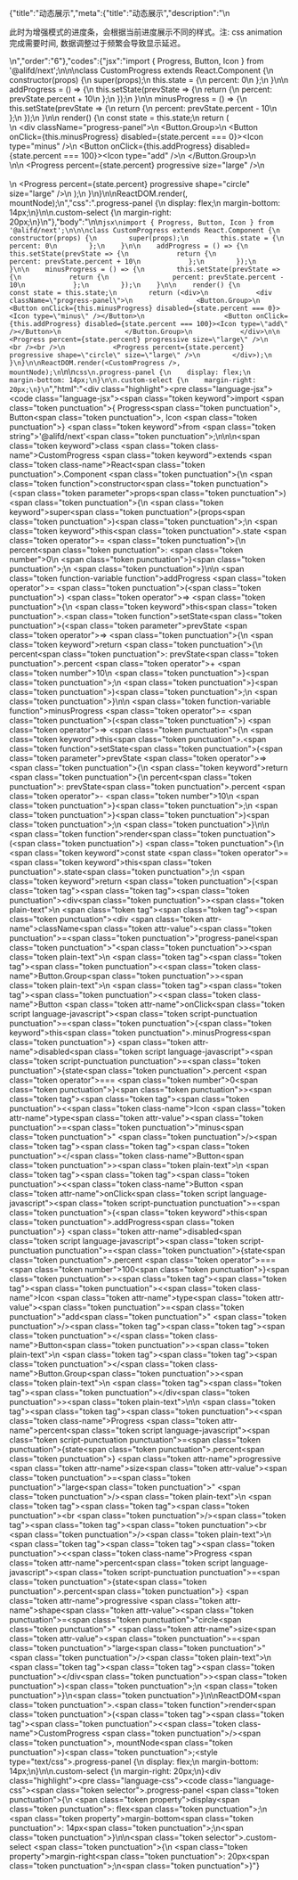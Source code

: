 {"title":"动态展示","meta":{"title":"动态展示","description":"\n<p>此时为增强模式的进度条，会根据当前进度展示不同的样式。注: css animation完成需要时间, 数据调整过于频繁会导致显示延迟。</p>\n","order":"6"},"codes":{"jsx":"import { Progress, Button, Icon } from '@alifd/next';\n\n\nclass CustomProgress extends React.Component {\n    constructor(props) {\n        super(props);\n        this.state = {\n            percent: 0\n        };\n    }\n\n    addProgress = () => {\n        this.setState(prevState => {\n            return {\n                percent: prevState.percent + 10\n            };\n        });\n    }\n\n    minusProgress = () => {\n        this.setState(prevState => {\n            return {\n                percent: prevState.percent - 10\n            };\n        });\n    }\n\n    render() {\n        const state = this.state;\n        return (<div>\n            <div className=\"progress-panel\">\n                <Button.Group>\n                    <Button onClick={this.minusProgress} disabled={state.percent === 0}><Icon type=\"minus\" /></Button>\n                    <Button onClick={this.addProgress} disabled={state.percent === 100}><Icon type=\"add\" /></Button>\n                </Button.Group>\n            </div>\n\n            <Progress percent={state.percent} progressive size=\"large\" />\n            <br /><br />\n            <Progress percent={state.percent} progressive shape=\"circle\" size=\"large\" />\n        </div>);\n    }\n}\n\nReactDOM.render(<CustomProgress />, mountNode);\n","css":".progress-panel {\n    display: flex;\n    margin-bottom: 14px;\n}\n\n.custom-select {\n    margin-right: 20px;\n}\n"},"body":"\n\n````jsx\nimport { Progress, Button, Icon } from '@alifd/next';\n\n\nclass CustomProgress extends React.Component {\n    constructor(props) {\n        super(props);\n        this.state = {\n            percent: 0\n        };\n    }\n\n    addProgress = () => {\n        this.setState(prevState => {\n            return {\n                percent: prevState.percent + 10\n            };\n        });\n    }\n\n    minusProgress = () => {\n        this.setState(prevState => {\n            return {\n                percent: prevState.percent - 10\n            };\n        });\n    }\n\n    render() {\n        const state = this.state;\n        return (<div>\n            <div className=\"progress-panel\">\n                <Button.Group>\n                    <Button onClick={this.minusProgress} disabled={state.percent === 0}><Icon type=\"minus\" /></Button>\n                    <Button onClick={this.addProgress} disabled={state.percent === 100}><Icon type=\"add\" /></Button>\n                </Button.Group>\n            </div>\n\n            <Progress percent={state.percent} progressive size=\"large\" />\n            <br /><br />\n            <Progress percent={state.percent} progressive shape=\"circle\" size=\"large\" />\n        </div>);\n    }\n}\n\nReactDOM.render(<CustomProgress />, mountNode);\n````\n\n````css\n.progress-panel {\n    display: flex;\n    margin-bottom: 14px;\n}\n\n.custom-select {\n    margin-right: 20px;\n}\n````","html":"<script>(function(){\"use strict\";\n\nvar _createClass = function () { function defineProperties(target, props) { for (var i = 0; i < props.length; i++) { var descriptor = props[i]; descriptor.enumerable = descriptor.enumerable || false; descriptor.configurable = true; if (\"value\" in descriptor) descriptor.writable = true; Object.defineProperty(target, descriptor.key, descriptor); } } return function (Constructor, protoProps, staticProps) { if (protoProps) defineProperties(Constructor.prototype, protoProps); if (staticProps) defineProperties(Constructor, staticProps); return Constructor; }; }();\n\nvar _next = require(\"@alifd/next\");\n\nfunction _classCallCheck(instance, Constructor) { if (!(instance instanceof Constructor)) { throw new TypeError(\"Cannot call a class as a function\"); } }\n\nfunction _possibleConstructorReturn(self, call) { if (!self) { throw new ReferenceError(\"this hasn't been initialised - super() hasn't been called\"); } return call && (typeof call === \"object\" || typeof call === \"function\") ? call : self; }\n\nfunction _inherits(subClass, superClass) { if (typeof superClass !== \"function\" && superClass !== null) { throw new TypeError(\"Super expression must either be null or a function, not \" + typeof superClass); } subClass.prototype = Object.create(superClass && superClass.prototype, { constructor: { value: subClass, enumerable: false, writable: true, configurable: true } }); if (superClass) Object.setPrototypeOf ? Object.setPrototypeOf(subClass, superClass) : subClass.__proto__ = superClass; }\n\nvar CustomProgress = function (_React$Component) {\n    _inherits(CustomProgress, _React$Component);\n\n    function CustomProgress(props) {\n        _classCallCheck(this, CustomProgress);\n\n        var _this = _possibleConstructorReturn(this, (CustomProgress.__proto__ || Object.getPrototypeOf(CustomProgress)).call(this, props));\n\n        _this.addProgress = function () {\n            _this.setState(function (prevState) {\n                return {\n                    percent: prevState.percent + 10\n                };\n            });\n        };\n\n        _this.minusProgress = function () {\n            _this.setState(function (prevState) {\n                return {\n                    percent: prevState.percent - 10\n                };\n            });\n        };\n\n        _this.state = {\n            percent: 0\n        };\n        return _this;\n    }\n\n    _createClass(CustomProgress, [{\n        key: \"render\",\n        value: function render() {\n            var state = this.state;\n            return React.createElement(\n                \"div\",\n                null,\n                React.createElement(\n                    \"div\",\n                    { className: \"progress-panel\" },\n                    React.createElement(\n                        _next.Button.Group,\n                        null,\n                        React.createElement(\n                            _next.Button,\n                            { onClick: this.minusProgress, disabled: state.percent === 0 },\n                            React.createElement(_next.Icon, { type: \"minus\" })\n                        ),\n                        React.createElement(\n                            _next.Button,\n                            { onClick: this.addProgress, disabled: state.percent === 100 },\n                            React.createElement(_next.Icon, { type: \"add\" })\n                        )\n                    )\n                ),\n                React.createElement(_next.Progress, { percent: state.percent, progressive: true, size: \"large\" }),\n                React.createElement(\"br\", null),\n                React.createElement(\"br\", null),\n                React.createElement(_next.Progress, { percent: state.percent, progressive: true, shape: \"circle\", size: \"large\" })\n            );\n        }\n    }]);\n\n    return CustomProgress;\n}(React.Component);\n\nReactDOM.render(React.createElement(CustomProgress, null), mountNode);})()</script><div class=\"highlight\"><pre class=\"language-jsx\"><code class=\"language-jsx\"><span class=\"token keyword\">import</span> <span class=\"token punctuation\">{</span> Progress<span class=\"token punctuation\">,</span> Button<span class=\"token punctuation\">,</span> Icon <span class=\"token punctuation\">}</span> <span class=\"token keyword\">from</span> <span class=\"token string\">'@alifd/next'</span><span class=\"token punctuation\">;</span>\n\n\n<span class=\"token keyword\">class</span> <span class=\"token class-name\">CustomProgress</span> <span class=\"token keyword\">extends</span> <span class=\"token class-name\">React<span class=\"token punctuation\">.</span>Component</span> <span class=\"token punctuation\">{</span>\n    <span class=\"token function\">constructor</span><span class=\"token punctuation\">(</span><span class=\"token parameter\">props</span><span class=\"token punctuation\">)</span> <span class=\"token punctuation\">{</span>\n        <span class=\"token keyword\">super</span><span class=\"token punctuation\">(</span>props<span class=\"token punctuation\">)</span><span class=\"token punctuation\">;</span>\n        <span class=\"token keyword\">this</span><span class=\"token punctuation\">.</span>state <span class=\"token operator\">=</span> <span class=\"token punctuation\">{</span>\n            percent<span class=\"token punctuation\">:</span> <span class=\"token number\">0</span>\n        <span class=\"token punctuation\">}</span><span class=\"token punctuation\">;</span>\n    <span class=\"token punctuation\">}</span>\n\n    <span class=\"token function-variable function\">addProgress</span> <span class=\"token operator\">=</span> <span class=\"token punctuation\">(</span><span class=\"token punctuation\">)</span> <span class=\"token operator\">=></span> <span class=\"token punctuation\">{</span>\n        <span class=\"token keyword\">this</span><span class=\"token punctuation\">.</span><span class=\"token function\">setState</span><span class=\"token punctuation\">(</span><span class=\"token parameter\">prevState</span> <span class=\"token operator\">=></span> <span class=\"token punctuation\">{</span>\n            <span class=\"token keyword\">return</span> <span class=\"token punctuation\">{</span>\n                percent<span class=\"token punctuation\">:</span> prevState<span class=\"token punctuation\">.</span>percent <span class=\"token operator\">+</span> <span class=\"token number\">10</span>\n            <span class=\"token punctuation\">}</span><span class=\"token punctuation\">;</span>\n        <span class=\"token punctuation\">}</span><span class=\"token punctuation\">)</span><span class=\"token punctuation\">;</span>\n    <span class=\"token punctuation\">}</span>\n\n    <span class=\"token function-variable function\">minusProgress</span> <span class=\"token operator\">=</span> <span class=\"token punctuation\">(</span><span class=\"token punctuation\">)</span> <span class=\"token operator\">=></span> <span class=\"token punctuation\">{</span>\n        <span class=\"token keyword\">this</span><span class=\"token punctuation\">.</span><span class=\"token function\">setState</span><span class=\"token punctuation\">(</span><span class=\"token parameter\">prevState</span> <span class=\"token operator\">=></span> <span class=\"token punctuation\">{</span>\n            <span class=\"token keyword\">return</span> <span class=\"token punctuation\">{</span>\n                percent<span class=\"token punctuation\">:</span> prevState<span class=\"token punctuation\">.</span>percent <span class=\"token operator\">-</span> <span class=\"token number\">10</span>\n            <span class=\"token punctuation\">}</span><span class=\"token punctuation\">;</span>\n        <span class=\"token punctuation\">}</span><span class=\"token punctuation\">)</span><span class=\"token punctuation\">;</span>\n    <span class=\"token punctuation\">}</span>\n\n    <span class=\"token function\">render</span><span class=\"token punctuation\">(</span><span class=\"token punctuation\">)</span> <span class=\"token punctuation\">{</span>\n        <span class=\"token keyword\">const</span> state <span class=\"token operator\">=</span> <span class=\"token keyword\">this</span><span class=\"token punctuation\">.</span>state<span class=\"token punctuation\">;</span>\n        <span class=\"token keyword\">return</span> <span class=\"token punctuation\">(</span><span class=\"token tag\"><span class=\"token tag\"><span class=\"token punctuation\">&lt;</span>div</span><span class=\"token punctuation\">></span></span><span class=\"token plain-text\">\n            </span><span class=\"token tag\"><span class=\"token tag\"><span class=\"token punctuation\">&lt;</span>div</span> <span class=\"token attr-name\">className</span><span class=\"token attr-value\"><span class=\"token punctuation\">=</span><span class=\"token punctuation\">\"</span>progress-panel<span class=\"token punctuation\">\"</span></span><span class=\"token punctuation\">></span></span><span class=\"token plain-text\">\n                </span><span class=\"token tag\"><span class=\"token tag\"><span class=\"token punctuation\">&lt;</span><span class=\"token class-name\">Button.Group</span></span><span class=\"token punctuation\">></span></span><span class=\"token plain-text\">\n                    </span><span class=\"token tag\"><span class=\"token tag\"><span class=\"token punctuation\">&lt;</span><span class=\"token class-name\">Button</span></span> <span class=\"token attr-name\">onClick</span><span class=\"token script language-javascript\"><span class=\"token script-punctuation punctuation\">=</span><span class=\"token punctuation\">{</span><span class=\"token keyword\">this</span><span class=\"token punctuation\">.</span>minusProgress<span class=\"token punctuation\">}</span></span> <span class=\"token attr-name\">disabled</span><span class=\"token script language-javascript\"><span class=\"token script-punctuation punctuation\">=</span><span class=\"token punctuation\">{</span>state<span class=\"token punctuation\">.</span>percent <span class=\"token operator\">===</span> <span class=\"token number\">0</span><span class=\"token punctuation\">}</span></span><span class=\"token punctuation\">></span></span><span class=\"token tag\"><span class=\"token tag\"><span class=\"token punctuation\">&lt;</span><span class=\"token class-name\">Icon</span></span> <span class=\"token attr-name\">type</span><span class=\"token attr-value\"><span class=\"token punctuation\">=</span><span class=\"token punctuation\">\"</span>minus<span class=\"token punctuation\">\"</span></span> <span class=\"token punctuation\">/></span></span><span class=\"token tag\"><span class=\"token tag\"><span class=\"token punctuation\">&lt;/</span><span class=\"token class-name\">Button</span></span><span class=\"token punctuation\">></span></span><span class=\"token plain-text\">\n                    </span><span class=\"token tag\"><span class=\"token tag\"><span class=\"token punctuation\">&lt;</span><span class=\"token class-name\">Button</span></span> <span class=\"token attr-name\">onClick</span><span class=\"token script language-javascript\"><span class=\"token script-punctuation punctuation\">=</span><span class=\"token punctuation\">{</span><span class=\"token keyword\">this</span><span class=\"token punctuation\">.</span>addProgress<span class=\"token punctuation\">}</span></span> <span class=\"token attr-name\">disabled</span><span class=\"token script language-javascript\"><span class=\"token script-punctuation punctuation\">=</span><span class=\"token punctuation\">{</span>state<span class=\"token punctuation\">.</span>percent <span class=\"token operator\">===</span> <span class=\"token number\">100</span><span class=\"token punctuation\">}</span></span><span class=\"token punctuation\">></span></span><span class=\"token tag\"><span class=\"token tag\"><span class=\"token punctuation\">&lt;</span><span class=\"token class-name\">Icon</span></span> <span class=\"token attr-name\">type</span><span class=\"token attr-value\"><span class=\"token punctuation\">=</span><span class=\"token punctuation\">\"</span>add<span class=\"token punctuation\">\"</span></span> <span class=\"token punctuation\">/></span></span><span class=\"token tag\"><span class=\"token tag\"><span class=\"token punctuation\">&lt;/</span><span class=\"token class-name\">Button</span></span><span class=\"token punctuation\">></span></span><span class=\"token plain-text\">\n                </span><span class=\"token tag\"><span class=\"token tag\"><span class=\"token punctuation\">&lt;/</span><span class=\"token class-name\">Button.Group</span></span><span class=\"token punctuation\">></span></span><span class=\"token plain-text\">\n            </span><span class=\"token tag\"><span class=\"token tag\"><span class=\"token punctuation\">&lt;/</span>div</span><span class=\"token punctuation\">></span></span><span class=\"token plain-text\">\n\n            </span><span class=\"token tag\"><span class=\"token tag\"><span class=\"token punctuation\">&lt;</span><span class=\"token class-name\">Progress</span></span> <span class=\"token attr-name\">percent</span><span class=\"token script language-javascript\"><span class=\"token script-punctuation punctuation\">=</span><span class=\"token punctuation\">{</span>state<span class=\"token punctuation\">.</span>percent<span class=\"token punctuation\">}</span></span> <span class=\"token attr-name\">progressive</span> <span class=\"token attr-name\">size</span><span class=\"token attr-value\"><span class=\"token punctuation\">=</span><span class=\"token punctuation\">\"</span>large<span class=\"token punctuation\">\"</span></span> <span class=\"token punctuation\">/></span></span><span class=\"token plain-text\">\n            </span><span class=\"token tag\"><span class=\"token tag\"><span class=\"token punctuation\">&lt;</span>br</span> <span class=\"token punctuation\">/></span></span><span class=\"token tag\"><span class=\"token tag\"><span class=\"token punctuation\">&lt;</span>br</span> <span class=\"token punctuation\">/></span></span><span class=\"token plain-text\">\n            </span><span class=\"token tag\"><span class=\"token tag\"><span class=\"token punctuation\">&lt;</span><span class=\"token class-name\">Progress</span></span> <span class=\"token attr-name\">percent</span><span class=\"token script language-javascript\"><span class=\"token script-punctuation punctuation\">=</span><span class=\"token punctuation\">{</span>state<span class=\"token punctuation\">.</span>percent<span class=\"token punctuation\">}</span></span> <span class=\"token attr-name\">progressive</span> <span class=\"token attr-name\">shape</span><span class=\"token attr-value\"><span class=\"token punctuation\">=</span><span class=\"token punctuation\">\"</span>circle<span class=\"token punctuation\">\"</span></span> <span class=\"token attr-name\">size</span><span class=\"token attr-value\"><span class=\"token punctuation\">=</span><span class=\"token punctuation\">\"</span>large<span class=\"token punctuation\">\"</span></span> <span class=\"token punctuation\">/></span></span><span class=\"token plain-text\">\n        </span><span class=\"token tag\"><span class=\"token tag\"><span class=\"token punctuation\">&lt;/</span>div</span><span class=\"token punctuation\">></span></span><span class=\"token punctuation\">)</span><span class=\"token punctuation\">;</span>\n    <span class=\"token punctuation\">}</span>\n<span class=\"token punctuation\">}</span>\n\nReactDOM<span class=\"token punctuation\">.</span><span class=\"token function\">render</span><span class=\"token punctuation\">(</span><span class=\"token tag\"><span class=\"token tag\"><span class=\"token punctuation\">&lt;</span><span class=\"token class-name\">CustomProgress</span></span> <span class=\"token punctuation\">/></span></span><span class=\"token punctuation\">,</span> mountNode<span class=\"token punctuation\">)</span><span class=\"token punctuation\">;</span></code></pre></div><style type=\"text/css\">.progress-panel {\n    display: flex;\n    margin-bottom: 14px;\n}\n\n.custom-select {\n    margin-right: 20px;\n}</style><div class=\"highlight\"><pre class=\"language-css\"><code class=\"language-css\"><span class=\"token selector\">.progress-panel</span> <span class=\"token punctuation\">{</span>\n    <span class=\"token property\">display</span><span class=\"token punctuation\">:</span> flex<span class=\"token punctuation\">;</span>\n    <span class=\"token property\">margin-bottom</span><span class=\"token punctuation\">:</span> 14px<span class=\"token punctuation\">;</span>\n<span class=\"token punctuation\">}</span>\n\n<span class=\"token selector\">.custom-select</span> <span class=\"token punctuation\">{</span>\n    <span class=\"token property\">margin-right</span><span class=\"token punctuation\">:</span> 20px<span class=\"token punctuation\">;</span>\n<span class=\"token punctuation\">}</span></code></pre></div>"}